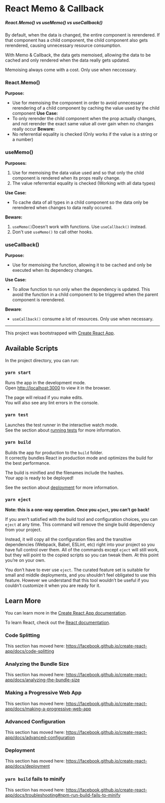 # React Memo & Callback

##### React.Memo() vs useMemo() vs useCallback()

By default, when the data is changed, the entire component is rerendered. If that component has a child component, the child component also gets rerendered, causing unnecessary resource consumption.

With Memo & Callback, the data gets memoised, allowing the data to be cached and only rendered when the data really gets updated.

Memoising always come with a cost. Only use when neccessary.

### React.Memo()
**Purpose:** <br/>
  - Use for memoising the component in order to avoid unnecessary rerendering of a child component by caching the value used by the child component
**Use Case:** <br/>
  - To only rerender the child component when the prop actually changes, and not rerender the exact same value all over gain when no changes really occur
**Beware:** <br/>
  - No referrential equality is checked (Only works if the value is a string or a number)

### useMemo()

**Purposes:**<br/>
  1. Use for memoising the data value used and so that only the child component is rendered when its props really change.
  2. The value referrential equality is checked (Working with all data types)
  
**Use Case:**<br/>
  - To cache data of all types in a child component so the data only be rerendered when changes to data really occured.
 
**Beware:**<br/> 
  1. `useMemo()`Doesn't work with functions. Use `useCallback()` instead.
  2. Don't use `useMemo()` to call other hooks.


### useCallback()

**Purpose:**<br/> 
  - Use for memoising the function, allowing it to be cached and only be executed when its dependecy changes.

**Use Case:**<br/> 
  - To allow function to run only when the dependency is updated. This avoid the function in a child component to be triggered when the parent component is rerendered.

**Beware**: 
  - `useCallback()` consume a lot of resources. Only use when necessary.

---

This project was bootstrapped with [Create React App](https://github.com/facebook/create-react-app).

## Available Scripts

In the project directory, you can run:

### `yarn start`

Runs the app in the development mode.<br />
Open [http://localhost:3000](http://localhost:3000) to view it in the browser.

The page will reload if you make edits.<br />
You will also see any lint errors in the console.

### `yarn test`

Launches the test runner in the interactive watch mode.<br />
See the section about [running tests](https://facebook.github.io/create-react-app/docs/running-tests) for more information.

### `yarn build`

Builds the app for production to the `build` folder.<br />
It correctly bundles React in production mode and optimizes the build for the best performance.

The build is minified and the filenames include the hashes.<br />
Your app is ready to be deployed!

See the section about [deployment](https://facebook.github.io/create-react-app/docs/deployment) for more information.

### `yarn eject`

**Note: this is a one-way operation. Once you `eject`, you can’t go back!**

If you aren’t satisfied with the build tool and configuration choices, you can `eject` at any time. This command will remove the single build dependency from your project.

Instead, it will copy all the configuration files and the transitive dependencies (Webpack, Babel, ESLint, etc) right into your project so you have full control over them. All of the commands except `eject` will still work, but they will point to the copied scripts so you can tweak them. At this point you’re on your own.

You don’t have to ever use `eject`. The curated feature set is suitable for small and middle deployments, and you shouldn’t feel obligated to use this feature. However we understand that this tool wouldn’t be useful if you couldn’t customize it when you are ready for it.

## Learn More

You can learn more in the [Create React App documentation](https://facebook.github.io/create-react-app/docs/getting-started).

To learn React, check out the [React documentation](https://reactjs.org/).

### Code Splitting

This section has moved here: https://facebook.github.io/create-react-app/docs/code-splitting

### Analyzing the Bundle Size

This section has moved here: https://facebook.github.io/create-react-app/docs/analyzing-the-bundle-size

### Making a Progressive Web App

This section has moved here: https://facebook.github.io/create-react-app/docs/making-a-progressive-web-app

### Advanced Configuration

This section has moved here: https://facebook.github.io/create-react-app/docs/advanced-configuration

### Deployment

This section has moved here: https://facebook.github.io/create-react-app/docs/deployment

### `yarn build` fails to minify

This section has moved here: https://facebook.github.io/create-react-app/docs/troubleshooting#npm-run-build-fails-to-minify
